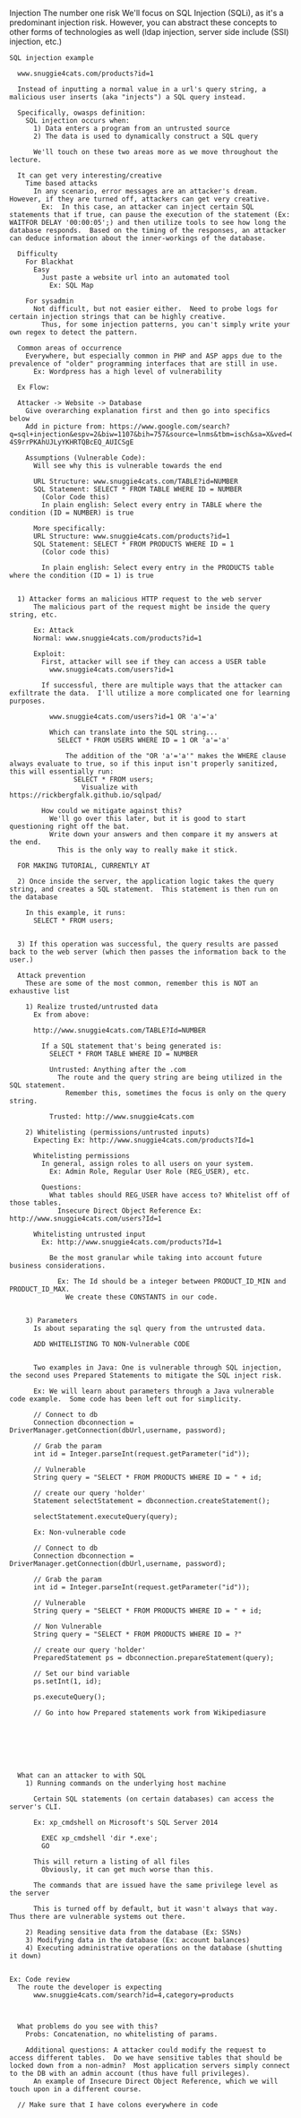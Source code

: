 Injection
  The number one risk
    We'll focus on SQL Injection (SQLi), as it's a predominant injection risk.  However, you can abstract these concepts to other forms of technologies as well (ldap injection, server side include (SSI) injection, etc.)

    SQL injection example

      www.snuggie4cats.com/products?id=1

      Instead of inputting a normal value in a url's query string, a malicious user inserts (aka "injects") a SQL query instead.
        
      Specifically, owasps definition:
        SQL injection occurs when:
          1) Data enters a program from an untrusted source
          2) The data is used to dynamically construct a SQL query

          We'll touch on these two areas more as we move throughout the lecture.

      It can get very interesting/creative
        Time based attacks
          In any scenario, error messages are an attacker's dream.  However, if they are turned off, attackers can get very creative.
            Ex:  In this case, an attacker can inject certain SQL statements that if true, can pause the execution of the statement (Ex: WAITFOR DELAY '00:00:05';) and then utilize tools to see how long the database responds.  Based on the timing of the responses, an attacker can deduce information about the inner-workings of the database.

      Difficulty
        For Blackhat
          Easy
            Just paste a website url into an automated tool
              Ex: SQL Map

        For sysadmin
          Not difficult, but not easier either.  Need to probe logs for certain injection strings that can be highly creative.
            Thus, for some injection patterns, you can't simply write your own regex to detect the pattern.

      Common areas of occurrence
        Everywhere, but especially common in PHP and ASP apps due to the prevalence of "older" programming interfaces that are still in use.
          Ex: Wordpress has a high level of vulnerability

      Ex Flow:

      Attacker -> Website -> Database
        Give overarching explanation first and then go into specifics below
        Add in picture from: https://www.google.com/search?q=sql+injection&espv=2&biw=1107&bih=757&source=lnms&tbm=isch&sa=X&ved=0ahUKEwiR-4S9rrPKAhUJLyYKHRTQBcEQ_AUICSgE

        Assumptions (Vulnerable Code):
          Will see why this is vulnerable towards the end

          URL Structure: www.snuggie4cats.com/TABLE?id=NUMBER
          SQL Statement: SELECT * FROM TABLE WHERE ID = NUMBER
            (Color Code this)
            In plain english: Select every entry in TABLE where the condition (ID = NUMBER) is true 

          More specifically:
          URL Structure: www.snuggie4cats.com/products?id=1
          SQL Statement: SELECT * FROM PRODUCTS WHERE ID = 1
            (Color code this)

            In plain english: Select every entry in the PRODUCTS table where the condition (ID = 1) is true


      1) Attacker forms an malicious HTTP request to the web server
          The malicious part of the request might be inside the query string, etc.

          Ex: Attack 
          Normal: www.snuggie4cats.com/products?id=1

          Exploit: 
            First, attacker will see if they can access a USER table
              www.snuggie4cats.com/users?id=1

            If successful, there are multiple ways that the attacker can exfiltrate the data.  I'll utilize a more complicated one for learning purposes.

              www.snuggie4cats.com/users?id=1 OR 'a'='a'
              
              Which can translate into the SQL string...
                SELECT * FROM USERS WHERE ID = 1 OR 'a'='a'
                  
                  The addition of the "OR 'a'='a'" makes the WHERE clause always evaluate to true, so if this input isn't properly sanitized, this will essentially run:
                    SELECT * FROM users;
                      Visualize with https://rickbergfalk.github.io/sqlpad/

            How could we mitigate against this?
              We'll go over this later, but it is good to start questioning right off the bat.
              Write down your answers and then compare it my answers at the end.
                This is the only way to really make it stick.

      FOR MAKING TUTORIAL, CURRENTLY AT

      2) Once inside the server, the application logic takes the query string, and creates a SQL statement.  This statement is then run on the database

        In this example, it runs: 
          SELECT * FROM users;


      3) If this operation was successful, the query results are passed back to the web server (which then passes the information back to the user.)

      Attack prevention
        These are some of the most common, remember this is NOT an exhaustive list

        1) Realize trusted/untrusted data
          Ex from above:

          http://www.snuggie4cats.com/TABLE?Id=NUMBER
            
            If a SQL statement that's being generated is:
              SELECT * FROM TABLE WHERE ID = NUMBER

              Untrusted: Anything after the .com
                The route and the query string are being utilized in the SQL statement.
                  Remember this, sometimes the focus is only on the query string.

              Trusted: http://www.snuggie4cats.com
        
        2) Whitelisting (permissions/untrusted inputs)
          Expecting Ex: http://www.snuggie4cats.com/products?Id=1

          Whitelisting permissions
            In general, assign roles to all users on your system.
              Ex: Admin Role, Regular User Role (REG_USER), etc.

            Questions:
              What tables should REG_USER have access to? Whitelist off of those tables.
                Insecure Direct Object Reference Ex: http://www.snuggie4cats.com/users?Id=1

          Whitelisting untrusted input
            Ex: http://www.snuggie4cats.com/products?Id=1

              Be the most granular while taking into account future business considerations.

                Ex: The Id should be a integer between PRODUCT_ID_MIN and PRODUCT_ID_MAX.
                  We create these CONSTANTS in our code.


        3) Parameters
          Is about separating the sql query from the untrusted data.

          ADD WHITELISTING TO NON-Vulnerable CODE


          Two examples in Java: One is vulnerable through SQL injection, the second uses Prepared Statements to mitigate the SQL inject risk.

          Ex: We will learn about parameters through a Java vulnerable code example.  Some code has been left out for simplicity.

          // Connect to db
          Connection dbconnection = DriverManager.getConnection(dbUrl,username, password);

          // Grab the param
          int id = Integer.parseInt(request.getParameter("id"));

          // Vulnerable
          String query = "SELECT * FROM PRODUCTS WHERE ID = " + id;

          // create our query 'holder'
          Statement selectStatement = dbconnection.createStatement();

          selectStatement.executeQuery(query);

          Ex: Non-vulnerable code

          // Connect to db
          Connection dbconnection = DriverManager.getConnection(dbUrl,username, password);

          // Grab the param
          int id = Integer.parseInt(request.getParameter("id"));

          // Vulnerable
          String query = "SELECT * FROM PRODUCTS WHERE ID = " + id;
          
          // Non Vulnerable
          String query = "SELECT * FROM PRODUCTS WHERE ID = ?"

          // create our query 'holder'
          PreparedStatement ps = dbconnection.prepareStatement(query);

          // Set our bind variable
          ps.setInt(1, id);

          ps.executeQuery();

          // Go into how Prepared statements work from Wikipediasure







      What can an attacker to with SQL
        1) Running commands on the underlying host machine

          Certain SQL statements (on certain databases) can access the server's CLI.

          Ex: xp_cmdshell on Microsoft's SQL Server 2014

            EXEC xp_cmdshell 'dir *.exe';
            GO

          This will return a listing of all files
            Obviously, it can get much worse than this.

          The commands that are issued have the same privilege level as the server

          This is turned off by default, but it wasn't always that way.  Thus there are vulnerable systems out there.

        2) Reading sensitive data from the database (Ex: SSNs)
        3) Modifying data in the database (Ex: account balances)
        4) Executing administrative operations on the database (shutting it down)


    Ex: Code review
      The route the developer is expecting
          www.snuggie4cats.com/search?id=4,category=products
      


      What problems do you see with this?
        Probs: Concatenation, no whitelisting of params.

        Additional questions: A attacker could modify the request to access different tables.  Do we have sensitive tables that should be locked down from a non-admin?  Most application servers simply connect to the DB with an admin account (thus have full privileges).
          An example of Insecure Direct Object Reference, which we will touch upon in a different course.
        
      // Make sure that I have colons everywhere in code
